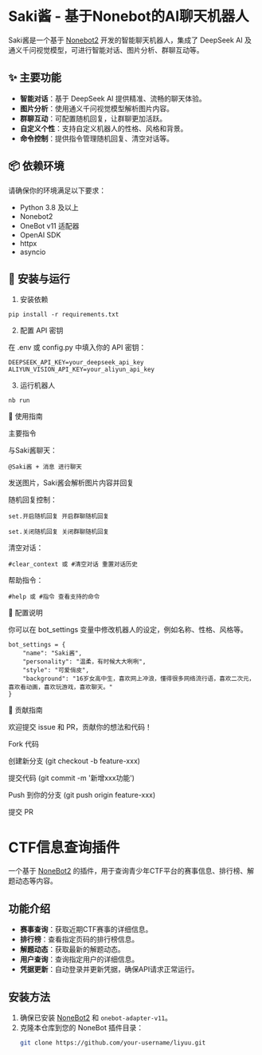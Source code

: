# Saki酱 - 基于Nonebot的AI聊天机器人

Saki酱是一个基于 [Nonebot2](https://github.com/nonebot/nonebot2) 开发的智能聊天机器人，集成了 DeepSeek AI 及 通义千问视觉模型，可进行智能对话、图片分析、群聊互动等。

## ✨ 主要功能

- **智能对话**：基于 DeepSeek AI 提供精准、流畅的聊天体验。
- **图片分析**：使用通义千问视觉模型解析图片内容。
- **群聊互动**：可配置随机回复，让群聊更加活跃。
- **自定义个性**：支持自定义机器人的性格、风格和背景。
- **命令控制**：提供指令管理随机回复、清空对话等。

## 📦 依赖环境

请确保你的环境满足以下要求：

- Python 3.8 及以上
- Nonebot2
- OneBot v11 适配器
- OpenAI SDK
- httpx
- asyncio

## 🚀 安装与运行
1. 安装依赖
```
pip install -r requirements.txt
```
2. 配置 API 密钥

在 .env 或 config.py 中填入你的 API 密钥：
```
DEEPSEEK_API_KEY=your_deepseek_api_key
ALIYUN_VISION_API_KEY=your_aliyun_api_key
```
3. 运行机器人
```
nb run
```
🎯 使用指南

主要指令

与Saki酱聊天：
```
@Saki酱 + 消息 进行聊天
```
发送图片，Saki酱会解析图片内容并回复

随机回复控制：
```
set.开启随机回复 开启群聊随机回复

set.关闭随机回复 关闭群聊随机回复
```
清空对话：
```
#clear_context 或 #清空对话 重置对话历史
```
帮助指令：
```
#help 或 #指令 查看支持的命令
```
🔧 配置说明

你可以在 bot_settings 变量中修改机器人的设定，例如名称、性格、风格等。
```
bot_settings = {
    "name": "Saki酱",
    "personality": "温柔，有时候大大咧咧",
    "style": "可爱俏皮",
    "background": "16岁女高中生，喜欢网上冲浪，懂得很多网络流行语，喜欢二次元，喜欢看动画，喜欢玩游戏，喜欢聊天。"
}
```
🤝 贡献指南

欢迎提交 issue 和 PR，贡献你的想法和代码！

Fork 代码

创建新分支 (git checkout -b feature-xxx)

提交代码 (git commit -m '新增xxx功能')

Push 到你的分支 (git push origin feature-xxx)

提交 PR


   
# CTF信息查询插件

一个基于 [NoneBot2](https://github.com/nonebot/nonebot2) 的插件，用于查询青少年CTF平台的赛事信息、排行榜、解题动态等内容。

## 功能介绍

- **赛事查询**：获取近期CTF赛事的详细信息。
- **排行榜**：查看指定页码的排行榜信息。
- **解题动态**：获取最新的解题动态。
- **用户查询**：查询指定用户的详细信息。
- **凭据更新**：自动登录并更新凭据，确保API请求正常运行。

## 安装方法

1. 确保已安装 [NoneBot2](https://github.com/nonebot/nonebot2) 和 `onebot-adapter-v11`。
2. 克隆本仓库到您的 NoneBot 插件目录：
   ```bash
   git clone https://github.com/your-username/liyuu.git
